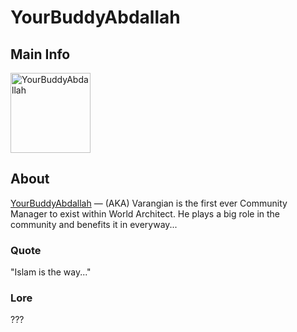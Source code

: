 # YourBuddyAbdallah

## Main Info
<img class="" src="https://tr.rbxcdn.com/30DAY-AvatarHeadshot-CC8D161A41CAFD3758133282FF1992BF-Png/420/420/AvatarHeadshot/Png/noFilter" alt="YourBuddyAbdallah" style="width:128px;height:128px;">

## About
[YourBuddyAbdallah](https://www.roblox.com/users/205584384/profile) — (AKA) Varangian is the first ever Community Manager to exist within World Architect. He plays a big role in the community and benefits it in everyway...

### Quote
"Islam is the way..."

### Lore
???
